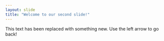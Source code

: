 ```yaml
---
layout: slide
title: "Welcome to our second slide!"
---
```

This text has been replaced with something new.
Use the left arrow to go back!
